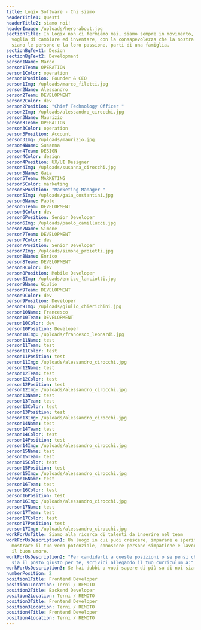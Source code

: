 ```yaml
---
title: Logix Software - Chi siamo
headerTitle1: Questi
headerTitle2: siamo noi!
headerImage: /uploads/hero-about.jpg
sectionTitle: In Logix non ci fermiamo mai, siamo sempre in movimento, con la
  voglia di cambiare ed inventare, con la consapevolezza che la nostra forza
  siano le persone e la loro passione, parti di una famiglia.
sectionBgText1: Design
sectionBgText2: Development
person1Name: Marco
person1Team: OPERATION
person1Color: operation
person1Position: Founder & CEO
person1Img: /uploads/marco_filetti.jpg
person2Name: Alessandro
person2Team: DEVELOPMENT
person2Color: dev
person2Position: "Chief Technology Officer "
person2Img: /uploads/alessandro_cirocchi.jpg
person3Name: Maurizio
person3Team: OPERATION
person3Color: operation
person3Position: Account
person3Img: /uploads/maurizio.jpg
person4Name: Susanna
person4Team: DESIGN
person4Color: design
person4Position: UX/UI Designer
person4Img: /uploads/susanna_cirocchi.jpg
person5Name: Gaia
person5Team: MARKETING
person5Color: marketing
person5Position: "Marketing Manager "
person5Img: /uploads/gaia_costantini.jpg
person6Name: Paolo
person6Team: DEVELOPMENT
person6Color: dev
person6Position: Senior Developer
person6Img: /uploads/paolo_camillucci.jpg
person7Name: Simone
person7Team: DEVELOPMENT
person7Color: dev
person7Position: Senior Developer
person7Img: /uploads/simone_proietti.jpg
person8Name: Enrico
person8Team: DEVELOPMENT
person8Color: dev
person8Position: Mobile Developer
person8Img: /uploads/enrico_lanciotti.jpg
person9Name: Giulio
person9Team: DEVELOPMENT
person9Color: dev
person9Position: Developer
person9Img: /uploads/giulio_chierichini.jpg
person10Name: Francesco
person10Team: DEVELOPMENT
person10Color: dev
person10Position: Developer
person10Img: /uploads/francesco_leonardi.jpg
person11Name: test
person11Team: test
person11Color: test
person11Position: test
person11Img: /uploads/alessandro_cirocchi.jpg
person12Name: test
person12Team: test
person12Color: test
person12Position: test
person12Img: /uploads/alessandro_cirocchi.jpg
person13Name: test
person13Team: test
person13Color: test
person13Position: test
person13Img: /uploads/alessandro_cirocchi.jpg
person14Name: test
person14Team: test
person14Color: test
person14Position: test
person14Img: /uploads/alessandro_cirocchi.jpg
person15Name: test
person15Team: test
person15Color: test
person15Position: test
person15Img: /uploads/alessandro_cirocchi.jpg
person16Name: test
person16Team: test
person16Color: test
person16Position: test
person16Img: /uploads/alessandro_cirocchi.jpg
person17Name: test
person17Team: test
person17Color: test
person17Position: test
person17Img: /uploads/alessandro_cirocchi.jpg
workForUsTitle: Siamo alla ricerca di talenti da inserire nel team
workForUsDescription1: Un luogo in cui puoi crescere, imparare e sperimentare,
  mostrare il tuo vero potenziale, conoscere persone simpatiche e lavorare con
  il buon umore.
workForUsDescription2: "Per candidarti a queste posizioni o se pensi che Logix
  sia il posto giusto per te, scrivici allegando il tuo curriculum a:"
workForUsDescription3: Se hai dubbi o vuoi sapere di più su di noi siamo a tua disposizione:)
numberPosition: 2
position1Title: Frontend Developer
position1Location: Terni / REMOTO
position2Title: Backend Developer
position2Location: Terni / REMOTO
position3Title: Frontend Developer
position3Location: Terni / REMOTO
position4Title: Frontend Developer
position4Location: Terni / REMOTO
---
```


